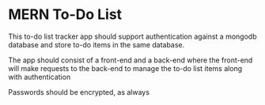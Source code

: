 # MERN To-Do List

This to-do list tracker app should support authentication against a mongodb database and store to-do items in the same database.

The app should consist of a front-end and a back-end where the front-end will make requests to the back-end to manage the to-do list items along with authentication

Passwords should be encrypted, as always

